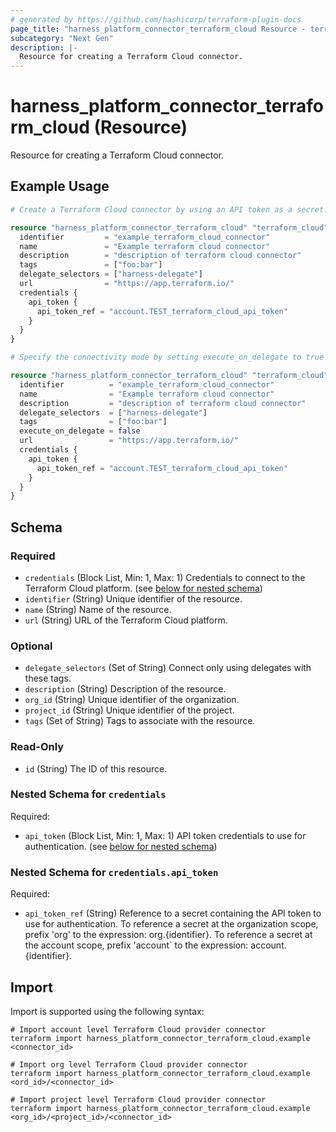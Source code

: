 ```yaml
---
# generated by https://github.com/hashicorp/terraform-plugin-docs
page_title: "harness_platform_connector_terraform_cloud Resource - terraform-provider-harness"
subcategory: "Next Gen"
description: |-
  Resource for creating a Terraform Cloud connector.
---
```


# harness_platform_connector_terraform_cloud (Resource)

Resource for creating a Terraform Cloud connector.

## Example Usage

```terraform
# Create a Terraform Cloud connector by using an API token as a secret.

resource "harness_platform_connector_terraform_cloud" "terraform_cloud" {
  identifier         = "example_terraform_cloud_connector"
  name               = "Example terraform cloud connector"
  description        = "description of terraform cloud connector"
  tags               = ["foo:bar"]
  delegate_selectors = ["harness-delegate"]
  url                = "https://app.terraform.io/"
  credentials {
    api_token {
      api_token_ref = "account.TEST_terraform_cloud_api_token"
    }
  }
}

# Specify the connectivity mode by setting execute_on_delegate to true or false. The default mode executes on the delegate.

resource "harness_platform_connector_terraform_cloud" "terraform_cloud" {
  identifier          = "example_terraform_cloud_connector"
  name                = "Example terraform cloud connector"
  description         = "description of terraform cloud connector"
  delegate_selectors  = ["harness-delegate"]
  tags                = ["foo:bar"]
  execute_on_delegate = false
  url                 = "https://app.terraform.io/"
  credentials {
    api_token {
      api_token_ref = "account.TEST_terraform_cloud_api_token"
    }
  }
}
```

<!-- schema generated by tfplugindocs -->
## Schema

### Required

- `credentials` (Block List, Min: 1, Max: 1) Credentials to connect to the Terraform Cloud platform. (see [below for nested schema](#nestedblock--credentials))
- `identifier` (String) Unique identifier of the resource.
- `name` (String) Name of the resource.
- `url` (String) URL of the Terraform Cloud platform.

### Optional

- `delegate_selectors` (Set of String) Connect only using delegates with these tags.
- `description` (String) Description of the resource.
- `org_id` (String) Unique identifier of the organization.
- `project_id` (String) Unique identifier of the project.
- `tags` (Set of String) Tags to associate with the resource.

### Read-Only

- `id` (String) The ID of this resource.

<a id="nestedblock--credentials"></a>
### Nested Schema for `credentials`

Required:

- `api_token` (Block List, Min: 1, Max: 1) API token credentials to use for authentication. (see [below for nested schema](#nestedblock--credentials--api_token))

<a id="nestedblock--credentials--api_token"></a>
### Nested Schema for `credentials.api_token`

Required:

- `api_token_ref` (String) Reference to a secret containing the API token to use for authentication. To reference a secret at the organization scope, prefix 'org' to the expression: org.{identifier}. To reference a secret at the account scope, prefix 'account` to the expression: account.{identifier}.

## Import

Import is supported using the following syntax:

```shell
# Import account level Terraform Cloud provider connector 
terraform import harness_platform_connector_terraform_cloud.example <connector_id>

# Import org level Terraform Cloud provider connector 
terraform import harness_platform_connector_terraform_cloud.example <ord_id>/<connector_id>

# Import project level Terraform Cloud provider connector 
terraform import harness_platform_connector_terraform_cloud.example <org_id>/<project_id>/<connector_id>
```
